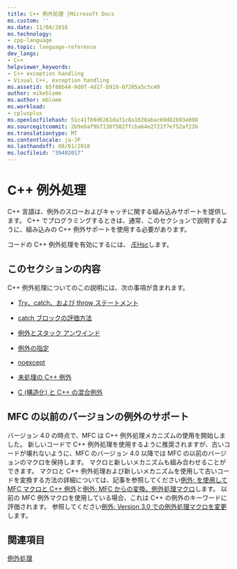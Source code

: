 ```yaml
---
title: C++ 例外処理 |Microsoft Docs
ms.custom: ''
ms.date: 11/04/2016
ms.technology:
- cpp-language
ms.topic: language-reference
dev_langs:
- C++
helpviewer_keywords:
- C++ exception handling
- Visual C++, exception handling
ms.assetid: 65f80b44-9d0f-4d17-b910-07205a5c5c40
author: mikeblome
ms.author: mblome
ms.workload:
- cplusplus
ms.openlocfilehash: 51c41fb9d6261da31c8a1028abac69d82b93e898
ms.sourcegitcommit: 2b9e8af9b7138f502ffcba64e2721f7ef52af23b
ms.translationtype: MT
ms.contentlocale: ja-JP
ms.lasthandoff: 08/01/2018
ms.locfileid: "39402017"
---
```

# <a name="c-exception-handling"></a>C++ 例外処理
C++ 言語は、例外のスローおよびキャッチに関する組み込みサポートを提供します。 C++ でプログラミングするときは、通常、このセクションで説明するように、組み込みの C++ 例外サポートを使用する必要があります。  
  
 コードの C++ 例外処理を有効にするには、 [/EHsc](../build/reference/eh-exception-handling-model.md)します。  
  
## <a name="in-this-section"></a>このセクションの内容  
 C++ 例外処理についてのこの説明には、次の事項が含まれます。  
  
-   [Try、catch、および throw ステートメント](../cpp/try-throw-and-catch-statements-cpp.md)  
  
-   [catch ブロックの評価方法](../cpp/how-catch-blocks-are-evaluated-cpp.md)  
  
-   [例外とスタック アンワインド](../cpp/exceptions-and-stack-unwinding-in-cpp.md)  
  
-   [例外の指定](../cpp/exception-specifications-throw-cpp.md)  
  
-   [noexcept](../cpp/noexcept-cpp.md)  
  
-   [未処理の C++ 例外](../cpp/unhandled-cpp-exceptions.md)  
  
-   [C (構造化) と C++ の混合例外](../cpp/mixing-c-structured-and-cpp-exceptions.md)  
  
## <a name="support-for-earlier-mfc-exceptions"></a>MFC の以前のバージョンの例外のサポート  
 バージョン 4.0 の時点で、MFC は C++ 例外処理メカニズムの使用を開始しました。 新しいコードで C++ 例外処理を使用するように推奨されますが、古いコードが壊れないように、MFC のバージョン 4.0 以降では MFC の以前のバージョンのマクロを保持します。 マクロと新しいメカニズムも組み合わせることができます。 マクロと C++ 例外処理および新しいメカニズムを使用して古いコードを変換する方法の詳細については、記事を参照してください[例外: を使用して MFC マクロと C++ 例外](../mfc/exceptions-using-mfc-macros-and-cpp-exceptions.md)と[例外: MFC からの変換。例外処理マクロ](../mfc/exceptions-converting-from-mfc-exception-macros.md)します。 以前の MFC 例外マクロを使用している場合、これは C++ の例外のキーワードに評価されます。 参照してください[例外: Version 3.0 での例外処理マクロを変更](../mfc/exceptions-changes-to-exception-macros-in-version-3-0.md)します。  
  
## <a name="see-also"></a>関連項目  
 [例外処理](../cpp/exception-handling-in-visual-cpp.md)